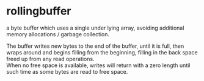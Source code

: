 # rollingbuffer
a byte buffer which uses a single under lying array, avoiding additional memory allocations / garbage collection.
  
The buffer writes new bytes to the end of the buffer, until it is full, then wraps around and begins filling from the beginning,
filling in the back space freed up from any read operations.  
When no free space is available, writes will return with a zero length until such time as some bytes are read to free space.


